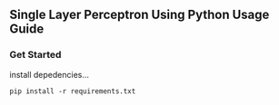 ## Single Layer Perceptron Using Python Usage Guide

### Get Started

install depedencies...

```
pip install -r requirements.txt
```

